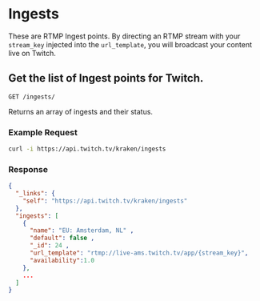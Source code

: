 # Ingests

These are RTMP Ingest points. By directing an RTMP stream with your `stream_key` injected into the `url_template`, you will broadcast your content live on Twitch.

## Get the list of Ingest points for Twitch.

`GET /ingests/`

Returns an array of ingests and their status.

### Example Request

```bash
curl -i https://api.twitch.tv/kraken/ingests
```

### Response

```json
{
  "_links": {
    "self": "https://api.twitch.tv/kraken/ingests"
  },
  "ingests": [
    {
      "name": "EU: Amsterdam, NL" ,
      "default": false ,
      "_id": 24 ,
      "url_template": "rtmp://live-ams.twitch.tv/app/{stream_key}",
      "availability":1.0
    },
    ...
  ]
}
```
